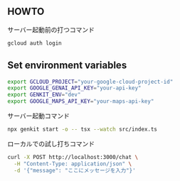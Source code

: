 ## HOWTO

サーバー起動前の打つコマンド

```bash
gcloud auth login
```

## Set environment variables

```bash
export GCLOUD_PROJECT="your-google-cloud-project-id"
export GOOGLE_GENAI_API_KEY="your-api-key"
export GENKIT_ENV="dev"
export GOOGLE_MAPS_API_KEY="your-maps-api-key"
```

サーバー起動コマンド

```bash
npx genkit start -o -- tsx --watch src/index.ts
```

ローカルでの試し打ちコマンド

```bash
curl -X POST http://localhost:3000/chat \
  -H "Content-Type: application/json" \
  -d '{"message": "ここにメッセージを入力"}'
```


